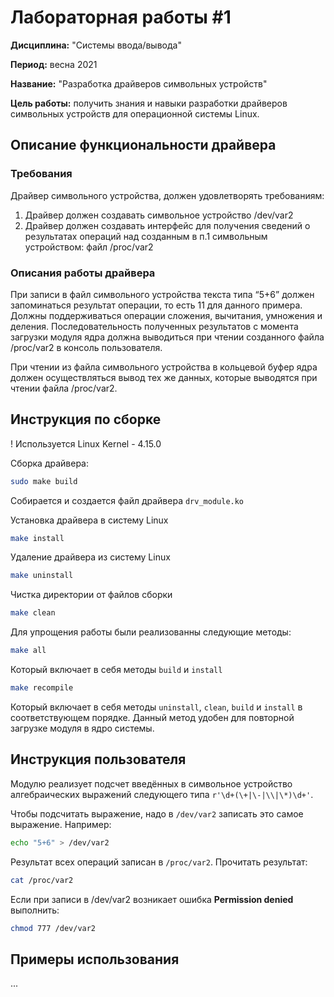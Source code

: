 # Лабораторная работы #1

**Дисциплина:** "Системы ввода/вывода"

**Период:** весна 2021

**Название:** "Разработка драйверов символьных устройств"

**Цель работы:** получить знания и навыки разработки драйверов символьных устройств для операционной системы Linux.

## Описание функциональности драйвера

### Требования

Драйвер символьного устройства, должен удовлетворять требованиям:
1. Драйвер должен создавать символьное устройство /dev/var2
2. Драйвер должен создавать интерфейс для получения сведений о результатах операций над созданным в п.1 символьным устройством: файл /proc/var2

### Описания работы драйвера

При записи в файл символьного устройства текста типа “5+6” должен запоминаться результат операции, то есть 11 для данного примера. Должны поддерживаться операции сложения, вычитания, умножения и деления. Последовательность полученных результатов с момента загрузки модуля ядра должна выводиться при чтении созданного файла /proc/var2 в консоль пользователя.

При чтении из файла символьного устройства в кольцевой буфер ядра должен осуществляться вывод тех же данных, которые выводятся при чтении файла /proc/var2.


## Инструкция по сборке

! Используется Linux Kernel - 4.15.0

Сборка драйвера:

```bash
sudo make build
```

Собирается и создается файл драйвера `drv_module.ko`

Установка драйвера в систему Linux

```bash
make install
```

Удаление драйвера из систему Linux

```bash
make uninstall
```

Чистка директории от файлов сборки

```bash
make clean
```

Для упрощения работы были реализованны следующие методы:
```bash
make all
```
Который включает в себя методы `build` и `install`

```bash
make recompile
```
Который включает в себя методы `uninstall`, `clean`, `build` и `install` в соответствующем порядке. Данный метод удобен для повторной загрузке модуля в ядро системы.


## Инструкция пользователя
Модулю реализует подсчет введённых в символьное устройство алгебраических выражений следующего типа `r'\d+(\+|\-|\\|\*)\d+'`.

Чтобы подсчитать выражение, надо в `/dev/var2` записать это самое выражение. Например:
```bash
echo "5+6" > /dev/var2
```

Результат всех операций записан в `/proc/var2`. Прочитать результат: 
```bash
cat /proc/var2
```

Если при записи в /dev/var2 возникает ошибка __Permission denied__ выполнить:
```bash
chmod 777 /dev/var2
```

## Примеры использования

...
